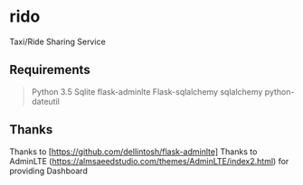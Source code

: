 # rido
Taxi/Ride Sharing Service
## Requirements
> Python 3.5
> Sqlite
> flask-adminlte
> Flask-sqlalchemy
> sqlalchemy
> python-dateutil

## Thanks 
Thanks to [https://github.com/dellintosh/flask-adminlte]
Thanks to AdminLTE (https://almsaeedstudio.com/themes/AdminLTE/index2.html) for providing Dashboard

